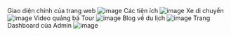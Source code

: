 Giao diện chính của trang web
![image](https://user-images.githubusercontent.com/62322223/215465599-f0fd7d37-44dc-43c4-bdcf-b8692ae3c1b4.png)
Các tiện ích
![image](https://user-images.githubusercontent.com/62322223/215465712-705d3550-3912-4d41-8c0e-a9fb835110eb.png)
Xe di chuyển
![image](https://user-images.githubusercontent.com/62322223/215465782-977ba7bd-c417-422f-8698-58920140c9ee.png)
Video quảng bá Tour
![image](https://user-images.githubusercontent.com/62322223/215465839-3d6b8e49-49f5-43ca-8396-1bc64fa5fe57.png)
Blog về du lịch
![image](https://user-images.githubusercontent.com/62322223/215465879-2f5e03b9-f866-4632-a61e-33d18af043e6.png)
Trang Dashboard của Admin
![image](https://user-images.githubusercontent.com/62322223/215466072-0f044d33-548f-4ed0-83d9-0983637e1a32.png)


